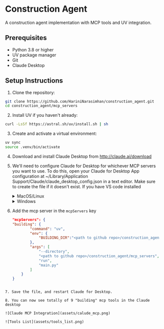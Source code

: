# Construction Agent 

A construction agent implementation with MCP tools and UV integration.

## Prerequisites

- Python 3.8 or higher
- UV package manager
- Git
- Claude Desktop

## Setup Instructions

1. Clone the repository:
```bash
git clone https://github.com/HariniNarasimhan/construction_agent.git
cd construction_agent/mcp_servers
```

2. Install UV if you haven't already:
```bash
curl -LsSf https://astral.sh/uv/install.sh | sh
```

3. Create and activate a virtual environment:
```bash
uv sync
source .venv/bin/activate
```
4. Download and install Claude Desktop from http://claude.ai/download

5. We'll need to configure Claude for Desktop for whichever MCP servers you want to use. To do this, open your Claude for Desktop App configuration at ~/Library/Application Support/Claude/claude_desktop_config.json in a text editor. Make sure to create the file if it doesn't exist. If you have VS code installed

    <details>
    <summary>MacOS/Linux</summary>
    
    ```bash
    code ~/Library/Application\ Support/Claude/claude_desktop_config.json
    ```
    </details>

    <details>
    <summary>Windows</summary>

    ```bash 
    code $env:AppData\Claude\claude_desktop_config.json
    ```
    </details>

6. Add the mcp server in the ```mcpServers``` key
    ```json
    "mcpServers": {
    "building": {
            "command": "uv",
            "env": {
                "BUILDING_DIR":"<path to github repo>/construction_agent/building_data"
            },
            "args": [
                "--directory",
                "<path to github repo>/construction_agent/mcp_servers",
                "run",
                "main.py"
            ]
        }
    }
```

7. Save the file, and restart Claude for Desktop.

8. You can now see totally of 9 "building" mcp tools in the Claude desktop

![Claude MCP Integration](assets/calude_mcp.png)

![Tools List](assets/tools_list.png)
